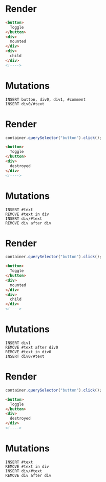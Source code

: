 # Render
```html
<button>
  Toggle
</button>
<div>
  mounted
</div>
<div>
  child
</div>
<!---->
```

# Mutations
```
INSERT button, div0, div1, #comment
INSERT div0/#text
```

# Render
```js
container.querySelector("button").click();
```
```html
<button>
  Toggle
</button>
<div>
  destroyed
</div>
<!---->
```

# Mutations
```
INSERT #text
REMOVE #text in div
INSERT div/#text
REMOVE div after div
```

# Render
```js
container.querySelector("button").click();
```
```html
<button>
  Toggle
</button>
<div>
  mounted
</div>
<div>
  child
</div>
<!---->
```

# Mutations
```
INSERT div1
REMOVE #text after div0
REMOVE #text in div0
INSERT div0/#text
```

# Render
```js
container.querySelector("button").click();
```
```html
<button>
  Toggle
</button>
<div>
  destroyed
</div>
<!---->
```

# Mutations
```
INSERT #text
REMOVE #text in div
INSERT div/#text
REMOVE div after div
```